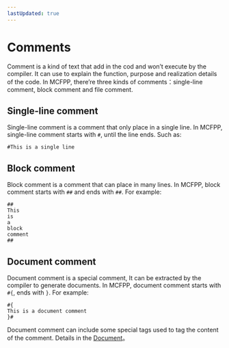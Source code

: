 ```yaml
---
lastUpdated: true
---
```


# Comments

Comment is a kind of text that add in the cod and won’t execute by the compiler. It can use to explain the function, purpose and realization details of the code. In MCFPP, there’re three kinds of comments：single-line comment, block comment and file comment.

## Single-line comment

Single-line comment is a comment that only place in a single line. In MCFPP, single-line comment starts with `#`, until the line ends. Such as:

```mcfpp
#This is a single line 
```

## Block comment

Block comment is a comment that can place in many lines. In MCFPP, block comment starts with `##` and ends with `##`. For example:

```mcfpp
##
This
is
a
block 
comment 
##
```

## Document comment

Document comment is a special comment, It can be extracted by the compiler to generate documents. In MCFPP, document comment starts with `#{`, ends with `}`. For example:

```mcfpp
#{
This is a document comment 
}#
```

Document comment can include some special tags used to tag the content of the comment. Details in the [Document](../13doc/01doc-comment.md)。

